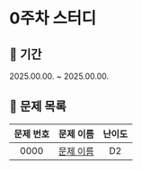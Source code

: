 # 0주차 스터디

## 📆 기간
2025.00.00. ~ 2025.00.00.

## 📌 문제 목록

| 문제 번호 | 문제 이름 | 난이도 | 
| :---: | :---: | :---: |
| 0000 | [문제 이름](./0000/) | D2 |

